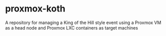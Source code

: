 # proxmox-koth
A repository for managing a King of the Hill style event using a Proxmox VM as a head node and Proxmox LXC containers as target machines
